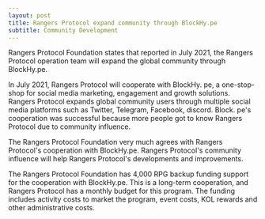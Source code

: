 ```yaml
---
layout: post
title: Rangers Protocol expand community through BlockHy.pe
subtitle: Community Development
---
```


Rangers Protocol Foundation states that reported in July 2021, the Rangers Protocol operation team will expand the global community through BlockHy.pe.

In July 2021, Rangers Protocol will cooperate with BlockHy. pe, a one-stop-shop for social media marketing, engagement and growth solutions.
Rangers Protocol expands global community users through multiple social media platforms such as Twitter, Telegram, Facebook, discord. Block. pe's cooperation was successful because more people got to know Rangers Protocol due to community influence. 

The Rangers Protocol Foundation very much agrees with Rangers Protocol's cooperation with BlockHy.pe. Rangers Protocol's community influence will help Rangers Protocol's developments and improvements.

The Rangers Protocol Foundation has 4,000 RPG backup funding support for the cooperation with BlockHy.pe. This is a long-term cooperation, and Rangers Protocol has a monthly budget for this program. The funding includes activity costs to market the program, event costs, KOL rewards and other administrative costs. 
